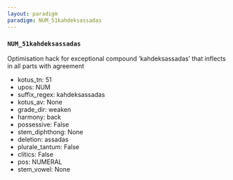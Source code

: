 ```yaml
---
layout: paradigm
paradigm: NUM_51kahdeksassadas
---
```

### ` NUM_51kahdeksassadas `

Optimisation hack for exceptional compound ’kahdeksassadas’ that inflects in all parts with agreement
* kotus_tn: 51
* upos: NUM
* suffix_regex: kahdeksassadas
* kotus_av: None
* grade_dir: weaken
* harmony: back
* possessive: False
* stem_diphthong: None
* deletion: assadas
* plurale_tantum: False
* clitics: False
* pos: NUMERAL
* stem_vowel: None
